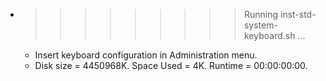 * >>>>>>>>> Running inst-std-system-keyboard.sh ...
  * Insert keyboard configuration in Administration menu.
  * Disk size = 4450968K. Space Used = 4K. Runtime = 00:00:00:00.
